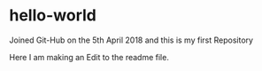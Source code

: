 # hello-world
Joined Git-Hub on the 5th April 2018 and this is my first Repository

Here  I am making an Edit to the readme file.
